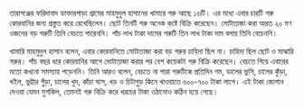 তারাগঞ্জের ফরিদাবাদ ডাক্তারপাড়া গ্রামের মাহমুদুল হাসানের খামারে গরু আছে ১৬টি। এর মধ্যে এবার চারটি গরু কোরবানির জন্য প্রস্তুত করে রেখেছিলেন। ছোট তিনটি গরু অনেক কষ্টে বিক্রি করেছেন। মোটাতাজা করা অন্তত ২০ মণ ওজনের বড় গরুটি তিনি বেচতে পারেননি। পাঁচ লাখ টাকা দামের গরুটি তিন লাখ টাকা দাম বলায় তিনি বেচেননি।

খামারি মাহমুদুল হাসান বলেন, এবার কোরবানিতে মোটাতাজা করা বড় গরুর চাহিদা ছিল না। চাহিদা ছিল ছোট ও মাঝারি গরুর। পাঁচ বছর ধরে কোরবানির আগে মোটাতাজা করার পর বেশ কয়েকটা গরু বিক্রি করেছেন। বেচতে গিয়ে এবারের মতো কখনো সমস্যায় পড়েননি। তিনি আরও বলেন, বেচতে না পারা গরুটিকে প্রতিদিন গম, ডালের ভুসি, চালের কুঁড়া, খইল, ভুট্টার গুঁড়া, চালের খুদ, কাঁচা ঘাস, খড় ও চিটাগুড় কিনে খাওয়াতে ৬০০-৭০০ টাকা লাগে। এই টাকা জোগান দেওয়া যেমন মুশকিল, তেমনই গরু বিক্রি করে খরচের টাকা ওঠানোও কঠিন হয়ে গেছে।
